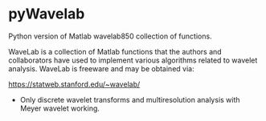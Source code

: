 # pyWavelab
Python version of Matlab wavelab850 collection of functions.

WaveLab is a collection of Matlab functions that the authors and collaborators have used to implement various algorithms related to wavelet analysis. 
WaveLab is freeware and may be obtained via:

https://statweb.stanford.edu/~wavelab/

* Only discrete wavelet transforms and multiresolution analysis with Meyer wavelet working.
